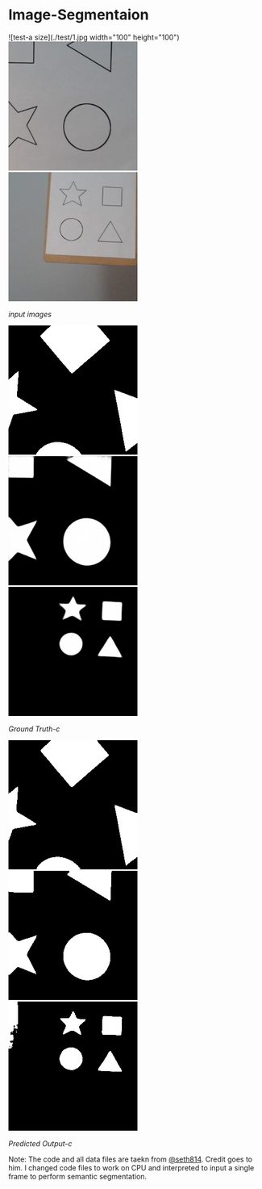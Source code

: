 # Image-Segmentaion

![test-a size](./test/1.jpg width="100" height="100")
![test-b](./test/2.jpg)
![test-c](./test/3.jpg)

  *input images*

![mask](./mask/1.png)
![mask](./mask/2.png)
![mask](./mask/3.png)
 
 *Ground Truth-c*

![pred](./pred/1.png)
![pred](./pred/2.png)
![pred](./pred/3.png)

 *Predicted Output-c*



















Note: The code and all data files are taekn from [@seth814](https://github.com/seth814). Credit goes to him. I changed code files to work on CPU and interpreted to input a single frame to perform semantic segmentation.
